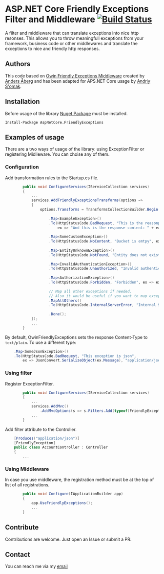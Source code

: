 # ASP.NET Core Friendly Exceptions Filter and Middleware  [![Build Status](https://travis-ci.org/semack/AspNetCore.FriendlyExceptions.svg?branch=master)](https://travis-ci.org/semack/AspNetCore.FriendlyExceptions)

A filter and middleware that can translate exceptions into nice http resonses. This allows you to throw meaningfull exceptions from your framework, business code or other middlewares and translate the exceptions to nice and friendly http responses.

## Authors
This code based on [Owin Friendly Exceptions Middleware](https://github.com/abergs/OwinFriendlyExceptions) created by [Anders Åberg](https://github.com/abergs) and has been adapted for APS.NET Core usage by [Andriy S'omak](https://github.com/semack).

## Installation
Before usage of the library [Nuget Package](https://www.nuget.org/packages/AspNetCore.FriendlyExceptions/) must be installed.

`Install-Package AspNetCore.FriendlyExceptions`

## Examples of usage
There are a two ways of usage of the library: using ExceptionFilter or registering Midlleware. You can choise any of them.

### Configuration
Add transformation rules to the Startup.cs file.
```cs
        public void ConfigureServices(IServiceCollection services)
        {
            ...
            services.AddFriendlyExceptionsTransforms(options =>
            {
                options.Transforms = TransformsCollectionBuilder.Begin()
    
                    .Map<ExampleException>()
                    .To(HttpStatusCode.BadRequest, "This is the reasonphrase",
                        ex => "And this is the response content: " + ex.Message)
    
                    .Map<SomeCustomException>()
                    .To(HttpStatusCode.NoContent, "Bucket is emtpy", ex => string.Format("Inner details: {0}", ex.Message))
    
                    .Map<EntityUnknownException>()
                    .To(HttpStatusCode.NotFound, "Entity does not exist", ex => ex.Message)
    
                    .Map<InvalidAuthenticationException>()
                    .To(HttpStatusCode.Unauthorized, "Invalid authentication", ex => ex.Message)
    
                    .Map<AuthorizationException>()
                    .To(HttpStatusCode.Forbidden, "Forbidden", ex => ex.Message)
                    
                    // Map all other exceptions if needed. 
                    // Also it would be useful if you want to map exception to a known model.
                    .MapAllOthers()
                    .To(HttpStatusCode.InternalServerError, "Internal Server Error", ex => ex.Message)
                    
                    .Done();
            });
            ...
        }
```

By default, OwinFriendlyExceptions sets the response Content-Type to `text/plain`. To use a different type:
```cs    
    .Map<SomeJsonException>()
    .To(HttpStatusCode.BadRequest, "This exception is json",
        ex => JsonConvert.SerializeObject(ex.Message), "application/json")
```

### Using filter
Register ExceptionFilter.
```cs
        public void ConfigureServices(IServiceCollection services)
        {
            ...
            services.AddMvc()
                .AddMvcOptions(s => s.Filters.Add(typeof(FriendlyExceptionAttribute)))
            ...
        }                
```
Add filter attribute to the Controller.
```cs
    [Produces("application/json")]
    [FriendlyException]
    public class AccountController : Controller
    {
        ...
```
### Using Middleware
In case you use middleware, the registration method must be at the top of list of all registrations.
```cs
        public void Configure(IApplicationBuilder app)
        {
            app.UseFriendlyExceptions();
            ...
        }

```

## Contribute
Contributions are welcome. Just open an Issue or submit a PR. 

## Contact
You can reach me via my [email](mailto://semack@gmail.com)
